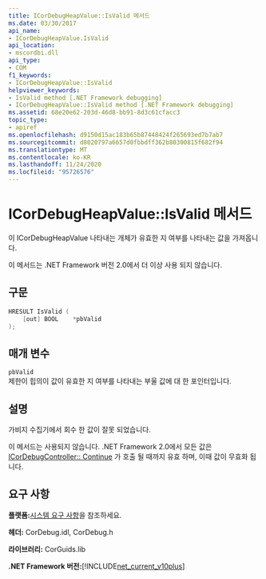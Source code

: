 ```yaml
---
title: ICorDebugHeapValue::IsValid 메서드
ms.date: 03/30/2017
api_name:
- ICorDebugHeapValue.IsValid
api_location:
- mscordbi.dll
api_type:
- COM
f1_keywords:
- ICorDebugHeapValue::IsValid
helpviewer_keywords:
- IsValid method [.NET Framework debugging]
- ICorDebugHeapValue::IsValid method [.NET Framework debugging]
ms.assetid: 68e20e62-203d-46d8-bb91-8d3c61cfacc3
topic_type:
- apiref
ms.openlocfilehash: d9150d15ac183b65b87448424f265693ed7b7ab7
ms.sourcegitcommit: d8020797a6657d0fbbdff362b80300815f682f94
ms.translationtype: MT
ms.contentlocale: ko-KR
ms.lasthandoff: 11/24/2020
ms.locfileid: "95726576"
---
```

# <a name="icordebugheapvalueisvalid-method"></a>ICorDebugHeapValue::IsValid 메서드

이 ICorDebugHeapValue 나타내는 개체가 유효한 지 여부를 나타내는 값을 가져옵니다.  
  
 이 메서드는 .NET Framework 버전 2.0에서 더 이상 사용 되지 않습니다.  
  
## <a name="syntax"></a>구문  
  
```cpp  
HRESULT IsValid (  
    [out] BOOL    *pbValid  
);  
```  
  
## <a name="parameters"></a>매개 변수  

 `pbValid`  
 제한이 힙의이 값이 유효한 지 여부를 나타내는 부울 값에 대 한 포인터입니다.  
  
## <a name="remarks"></a>설명  

 가비지 수집기에서 회수 한 값이 잘못 되었습니다.  
  
 이 메서드는 사용되지 않습니다. .NET Framework 2.0에서 모든 값은 [ICorDebugController:: Continue](icordebugcontroller-continue-method.md) 가 호출 될 때까지 유효 하며, 이때 값이 무효화 됩니다.  
  
## <a name="requirements"></a>요구 사항  

 **플랫폼:**[시스템 요구 사항](../../get-started/system-requirements.md)을 참조하세요.  
  
 **헤더:** CorDebug.idl, CorDebug.h  
  
 **라이브러리:** CorGuids.lib  
  
 **.NET Framework 버전:**[!INCLUDE[net_current_v10plus](../../../../includes/net-current-v10plus-md.md)]

